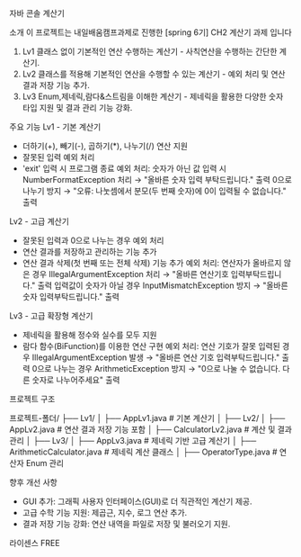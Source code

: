 자바 콘솔 계산기

소개
이 프로젝트는 내일배움캠프과제로 진행한   [spring 6기] CH2 계산기 과제  입니다

1. Lv1 클래스 없이 기본적인 연산 수행하는 계산기 - 사칙연산을 수행하는 간단한 계산기.
2. Lv2 클래스를 적용해 기본적인 연산을 수행할 수 있는 계산기  - 예외 처리 및 연산 결과 저장 기능 추가.
3. Lv3 Enum,제네릭,람다&스트림을 이해한 계산기 - 제네릭을 활용한 다양한 숫자 타입 지원 및 결과 관리 기능 강화.




주요 기능
Lv1 - 기본 계산기
- 더하기(+), 빼기(-), 곱하기(*), 나누기(/) 연산 지원
- 잘못된 입력 예외 처리
- 'exit' 입력 시 프로그램 종료
  예외 처리:
    숫자가 아닌 값 입력 시 NumberFormatException 처리 → "올바른 숫자 입력 부탁드립니다." 출력
    0으로 나누기 방지 → "오류: 나눗셈에서 분모(두 번째 숫자)에 0이 입력될 수 없습니다." 출력


Lv2 - 고급 계산기
- 잘못된 입력과 0으로 나누는 경우 예외 처리
- 연산 결과를 저장하고 관리하는 기능 추가
- 연산 결과 삭제(첫 번째 또는 전체 삭제) 기능 추가
  예외 처리:
    연산자가 올바르지 않은 경우 IllegalArgumentException 처리 → "올바른 연산기호 입력부탁드립니다." 출력
    입력값이 숫자가 아닐 경우 InputMismatchException 방지 → "올바른 숫자 입력부탁드립니다." 출력

  
Lv3 - 고급 확장형 계산기
- 제네릭을 활용해 정수와 실수를 모두 지원
- 람다 함수(BiFunction)를 이용한 연산 구현
  예외 처리:
    연산 기호가 잘못 입력된 경우 IllegalArgumentException 발생 → "올바른 연산 기호 입력부탁드립니다." 출력
    0으로 나누는 경우 ArithmeticException 방지 → "0으로 나눌 수 없습니다. 다른 숫자로 나누어주세요" 출력

  



프로젝트 구조

프로젝트-폴더/
├── Lv1/
│   ├── AppLv1.java  # 기본 계산기
│
├── Lv2/
│   ├── AppLv2.java        # 연산 결과 저장 기능 포함
│   ├── CalculatorLv2.java # 계산 및 결과 관리
│
├── Lv3/
│   ├── AppLv3.java           # 제네릭 기반 고급 계산기
│   ├── ArithmeticCalculator.java  # 제네릭 계산 클래스
│   ├── OperatorType.java     # 연산자 Enum 관리



향후 개선 사항
- GUI 추가: 그래픽 사용자 인터페이스(GUI)로 더 직관적인 계산기 제공.
- 고급 수학 기능 지원: 제곱근, 지수, 로그 연산 추가.
- 결과 저장 기능 강화: 연산 내역을 파일로 저장 및 불러오기 지원.



라이센스
FREE

